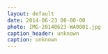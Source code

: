 ```yaml
---
layout: default
date: 2014-06-23 00-00-00
photo: IMG-20140623-WA0001.jpg
caption_header: unknown
caption: unknown
---
```

